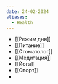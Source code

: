 ```yaml
---
date: 24-02-2024
aliases:
  - Health
---
```

- [[Режим дня]]
- [[Питание]]
- [[Стоматолог]]
- [[Медитация]]
- [[Йога]]
- [[Спорт]]
- 
